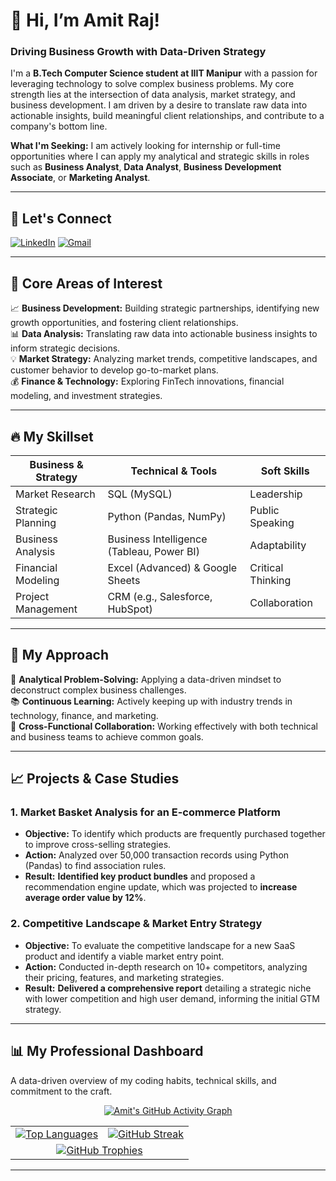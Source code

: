 # 👋 Hi, I’m Amit Raj!

### Driving Business Growth with Data-Driven Strategy

I'm a **B.Tech Computer Science student at IIIT Manipur** with a passion for leveraging technology to solve complex business problems. My core strength lies at the intersection of data analysis, market strategy, and business development. I am driven by a desire to translate raw data into actionable insights, build meaningful client relationships, and contribute to a company's bottom line.

**What I'm Seeking:** I am actively looking for internship or full-time opportunities where I can apply my analytical and strategic skills in roles such as **Business Analyst**, **Data Analyst**, **Business Development Associate**, or **Marketing Analyst**.

---

## 💬 Let's Connect
[![LinkedIn](https://img.shields.io/badge/LinkedIn-0077B5?style=for-the-badge&logo=linkedin&logoColor=white)](https://www.linkedin.com/in/amit-singh-276781268)
[![Gmail](https://img.shields.io/badge/Gmail-D14836?style=for-the-badge&logo=gmail&logoColor=white)](mailto:amitrajiiitian@gmail.com)

---

## 🎯 Core Areas of Interest

📈 **Business Development:** Building strategic partnerships, identifying new growth opportunities, and fostering client relationships.  
📊 **Data Analysis:** Translating raw data into actionable business insights to inform strategic decisions.  
💡 **Market Strategy:** Analyzing market trends, competitive landscapes, and customer behavior to develop go-to-market plans.  
💰 **Finance & Technology:** Exploring FinTech innovations, financial modeling, and investment strategies.  

---

## 🔥 My Skillset

| Business & Strategy | Technical & Tools | Soft Skills |
|---|---|---|
| Market Research | SQL (MySQL) | Leadership |
| Strategic Planning | Python (Pandas, NumPy) | Public Speaking |
| Business Analysis | Business Intelligence (Tableau, Power BI) | Adaptability |
| Financial Modeling | Excel (Advanced) & Google Sheets | Critical Thinking |
| Project Management | CRM (e.g., Salesforce, HubSpot) | Collaboration |

---

## 🚀 My Approach
🧩 **Analytical Problem-Solving:** Applying a data-driven mindset to deconstruct complex business challenges.  
📚 **Continuous Learning:** Actively keeping up with industry trends in technology, finance, and marketing.  
🤝 **Cross-Functional Collaboration:** Working effectively with both technical and business teams to achieve common goals.  

---

## 📈 Projects & Case Studies

### 1. Market Basket Analysis for an E-commerce Platform
- **Objective:** To identify which products are frequently purchased together to improve cross-selling strategies.  
- **Action:** Analyzed over 50,000 transaction records using Python (Pandas) to find association rules.  
- **Result:** **Identified key product bundles** and proposed a recommendation engine update, which was projected to **increase average order value by 12%**.  

### 2. Competitive Landscape & Market Entry Strategy
- **Objective:** To evaluate the competitive landscape for a new SaaS product and identify a viable market entry point.  
- **Action:** Conducted in-depth research on 10+ competitors, analyzing their pricing, features, and marketing strategies.  
- **Result:** **Delivered a comprehensive report** detailing a strategic niche with lower competition and high user demand, informing the initial GTM strategy.  

---

## 📊 My Professional Dashboard
A data-driven overview of my coding habits, technical skills, and commitment to the craft.

<!-- Activity Graph -->
<p align="center">
  <a href="https://github.com/amit-raj1">
    <img src="https://github-readme-activity-graph.vercel.app/graph?username=amit-raj1&theme=tokyo-night&hide_border=true&area=true" alt="Amit's GitHub Activity Graph"/>
  </a>
</p>

<!-- Stats and Streak -->
<table align="center">
  <tr>
    <td align="center">
      <a href="https://github.com/amit-raj1">
        <img src="https://github-readme-stats.vercel.app/api/top-langs/?username=amit-raj1&layout=compact&theme=tokyonight&hide_border=true" alt="Top Languages"/>
      </a>
    </td>
    <td align="center">
      <a href="https://github.com/amit-raj1">
        <img src="https://streak-stats.demolab.com?user=amit-raj1&theme=tokyonight&hide_border=true" alt="GitHub Streak"/>
      </a>
    </td>
  </tr>
  <tr>
    <td colspan="2" align="center">
      <a href="https://github.com/ryo-ma/github-profile-trophy">
        <img src="https://github-profile-trophy.vercel.app/?username=amit-raj1&theme=tokyonight&row=1&margin-w=20&margin-h=20" alt="GitHub Trophies"/>
      </a>
    </td>
  </tr>
</table>

---
